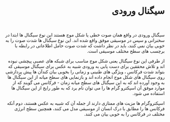 <!doctype html>
<html>
<head>
<meta charset='UTF-8'><meta name='viewport' content='width=device-width initial-scale=1'>
<title>سیگنال ورودی</title></head>
<body><div dir="rtl" lang="fa"></div>
<div dir="rtl">
    <h1>
        سیگنال ورودی
    </h1></div>
<p>&nbsp;</p>
<div dir="rtl" lang="fa">
    <p>
        سیگنال ورودی در واقع همان صوت خطی یا شکل موج هستند این نوع سیگنال ها ابتدا در سخنرانی و سپس در موسیقی موفق واقع شده اند. این نوع سیگنال ها شدت صوت را به خوبی بیان نمی کنند، باید در نظر داشت که شدت صوت حامل اطلاعاتی در رابطه با برچسب های سطح مختلف موسیقی است. 
    </p></div>
<div dir="rtl" lang="fa">    
<p>
    از طرفی این نوع سیگنال یعنی شکل موج مناسب برای شبکه های عصبی پیچشی نبوده اند و تلاش محققین برای دست یابی به ورودی شبیه به عکس برای سیگنال موسیقی که بتواند شدت فرکانس ، ویژگی های طنینی و زمانی را بخوبی بیان کندآن ها پیش پردازشی روی سیگنال های شکل موج انجام داده اند و بازنمایی های سطح میانه از این سیگنال ها به وجود آورده اند که به این سیگنال های سطح میانه زمان - فرکانس می گویند که از موارد موفق آن اسپکترو گرام ها را می توان نام برد که به طور رایج از این سیگنال ها استفاده می شود.
    </p></div>
<div dir="rtl" lang="fa">
    <p>
        اسپکتروگرام ها مزیت های ممتازی دارند از جمله آن که شبیه به عکس هستند، دوم آنکه فرکانس ها را مطابق با درک انسان از موسیقی مدل می کنند، همچنین سطح انرژی مختلف در فرکانس را به خوبی بیان می کنند.</p></div>

</body>
</html>
